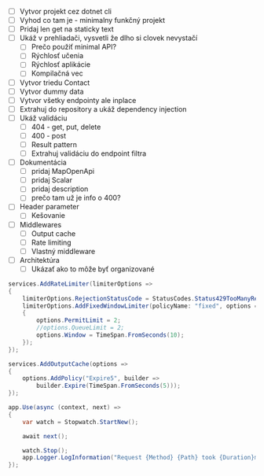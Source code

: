 - [ ] Vytvor projekt cez dotnet cli
- [ ] Vyhod co tam je - minimalny funkčný projekt
- [ ] Pridaj len get na staticky text
- [ ] Ukáž v prehliadači, vysvetli že dlho si clovek nevystačí
  - [ ] Prečo použiť minimal API?
  - [ ] Rýchlosť učenia
  - [ ] Rýchlosť aplikácie
  - [ ] Kompilačná vec
- [ ] Vytvor triedu Contact
- [ ] Vytvor dummy data
- [ ] Vytvor všetky endpointy ale inplace
- [ ] Extrahuj do repository a ukáž dependency injection
- [ ] Ukáž validáciu
  - [ ] 404 - get, put, delete
  - [ ] 400 - post
  - [ ] Result pattern
  - [ ] Extrahuj validáciu do endpoint filtra
- [ ] Dokumentácia
  - [ ] pridaj MapOpenApi
  - [ ] pridaj Scalar
  - [ ] pridaj description
  - [ ] prečo tam už je info o 400?
- [ ] Header parameter
  - [ ] Kešovanie
- [ ] Middlewares
  - [ ] Output cache
  - [ ] Rate limiting
  - [ ] Vlastný middleware
- [ ] Architektúra
  - [ ] Ukázať ako to môže byť organizované

```csharp
services.AddRateLimiter(limiterOptions =>
{
    limiterOptions.RejectionStatusCode = StatusCodes.Status429TooManyRequests;
    limiterOptions.AddFixedWindowLimiter(policyName: "fixed", options =>
    {
        options.PermitLimit = 2;
        //options.QueueLimit = 2;
        options.Window = TimeSpan.FromSeconds(10);
    });
});
```

```csharp
services.AddOutputCache(options =>
{
    options.AddPolicy("Expire5", builder =>
        builder.Expire(TimeSpan.FromSeconds(5)));
});
```

```csharp
app.Use(async (context, next) =>
{
    var watch = Stopwatch.StartNew();

    await next();

    watch.Stop();
    app.Logger.LogInformation("Request {Method} {Path} took {Duration}ms", context.Request.Method, context.Request.Path, watch.ElapsedMilliseconds);
});
```
